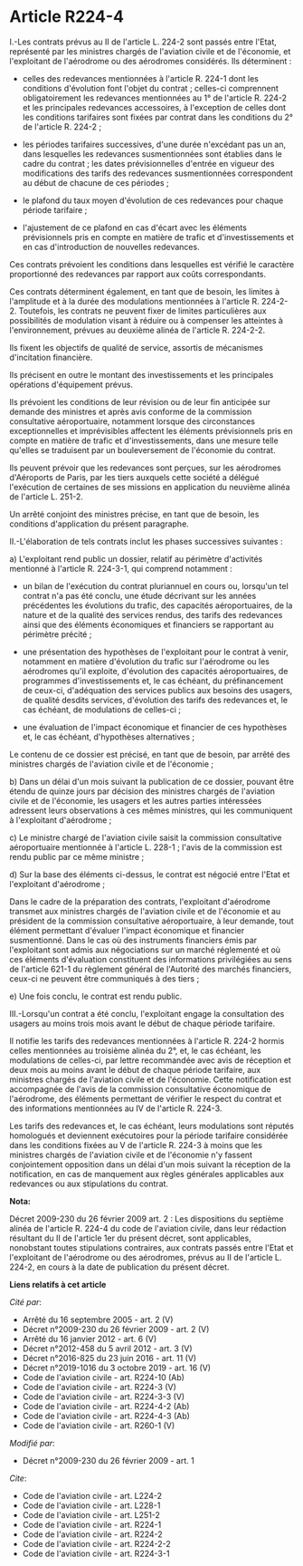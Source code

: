 # Article R224-4

I.-Les contrats prévus au II de l'article L. 224-2 sont passés entre l'Etat, représenté par les ministres chargés de
l'aviation civile et de l'économie, et l'exploitant de l'aérodrome ou des aérodromes considérés. Ils déterminent :

- celles des redevances mentionnées à l'article R. 224-1 dont les conditions d'évolution font l'objet du contrat ; celles-ci
comprennent obligatoirement les redevances mentionnées au 1° de l'article R. 224-2 et les principales redevances accessoires,
à l'exception de celles dont les conditions tarifaires sont fixées par contrat dans les conditions du 2° de l'article R.
224-2 ;

- les périodes tarifaires successives, d'une durée n'excédant pas un an, dans lesquelles les redevances susmentionnées sont
établies dans le cadre du contrat ; les dates prévisionnelles d'entrée en vigueur des modifications des tarifs des redevances
susmentionnées correspondent au début de chacune de ces périodes ;

- le plafond du taux moyen d'évolution de ces redevances pour chaque période tarifaire ;

- l'ajustement de ce plafond en cas d'écart avec les éléments prévisionnels pris en compte en matière de trafic et
d'investissements et en cas d'introduction de nouvelles redevances. 

Ces contrats prévoient les conditions dans lesquelles est vérifié le caractère proportionné des redevances par rapport aux
coûts correspondants. 

Ces contrats déterminent également, en tant que de besoin, les limites à l'amplitude et à la durée des modulations
mentionnées à l'article R. 224-2-2. Toutefois, les contrats ne peuvent fixer de limites particulières aux possibilités de
modulation visant à réduire ou à compenser les atteintes à l'environnement, prévues au deuxième alinéa de l'article R.
224-2-2. 

Ils fixent les objectifs de qualité de service, assortis de mécanismes d'incitation financière. 

Ils précisent en outre le montant des investissements et les principales opérations d'équipement prévus. 

Ils prévoient les conditions de leur révision ou de leur fin anticipée sur demande des ministres et après avis conforme de la
commission consultative aéroportuaire, notamment lorsque des circonstances exceptionnelles et imprévisibles affectent les
éléments prévisionnels pris en compte en matière de trafic et d'investissements, dans une mesure telle qu'elles se traduisent
par un bouleversement de l'économie du contrat. 

Ils peuvent prévoir que les redevances sont perçues, sur les aérodromes d'Aéroports de Paris, par les tiers auxquels cette
société a délégué l'exécution de certaines de ses missions en application du neuvième alinéa de l'article L. 251-2. 

Un arrêté conjoint des ministres précise, en tant que de besoin, les conditions d'application du présent paragraphe. 

II.-L'élaboration de tels contrats inclut les phases successives suivantes : 

a) L'exploitant rend public un dossier, relatif au périmètre d'activités mentionné à l'article R. 224-3-1, qui comprend
notamment :

- un bilan de l'exécution du contrat pluriannuel en cours ou, lorsqu'un tel contrat n'a pas été conclu, une étude décrivant
sur les années précédentes les évolutions du trafic, des capacités aéroportuaires, de la nature et de la qualité des services
rendus, des tarifs des redevances ainsi que des éléments économiques et financiers se rapportant au périmètre précité ;

- une présentation des hypothèses de l'exploitant pour le contrat à venir, notamment en matière d'évolution du trafic sur
l'aérodrome ou les aérodromes qu'il exploite, d'évolution des capacités aéroportuaires, de programmes d'investissements et,
le cas échéant, du préfinancement de ceux-ci, d'adéquation des services publics aux besoins des usagers, de qualité desdits
services, d'évolution des tarifs des redevances et, le cas échéant, de modulations de celles-ci ;

- une évaluation de l'impact économique et financier de ces hypothèses et, le cas échéant, d'hypothèses alternatives ; 

Le contenu de ce dossier est précisé, en tant que de besoin, par arrêté des ministres chargés de l'aviation civile et de
l'économie ; 

b) Dans un délai d'un mois suivant la publication de ce dossier, pouvant être étendu de quinze jours par décision des
ministres chargés de l'aviation civile et de l'économie, les usagers et les autres parties intéressées adressent leurs
observations à ces mêmes ministres, qui les communiquent à l'exploitant d'aérodrome ; 

c) Le ministre chargé de l'aviation civile saisit la commission consultative aéroportuaire mentionnée à l'article L. 228-1 ;
l'avis de la commission est rendu public par ce même ministre ; 

d) Sur la base des éléments ci-dessus, le contrat est négocié entre l'Etat et l'exploitant d'aérodrome ; 

Dans le cadre de la préparation des contrats, l'exploitant d'aérodrome transmet aux ministres chargés de l'aviation civile et
de l'économie et au président de la commission consultative aéroportuaire, à leur demande, tout élément permettant d'évaluer
l'impact économique et financier susmentionné. Dans le cas où des instruments financiers émis par l'exploitant sont admis aux
négociations sur un marché réglementé et où ces éléments d'évaluation constituent des informations privilégiées au sens de
l'article 621-1 du règlement général de l'Autorité des marchés financiers, ceux-ci ne peuvent être communiqués à des tiers ; 

e) Une fois conclu, le contrat est rendu public. 

III.-Lorsqu'un contrat a été conclu, l'exploitant engage la consultation des usagers au moins trois mois avant le début de
chaque période tarifaire. 

Il notifie les tarifs des redevances mentionnées à l'article R. 224-2 hormis celles mentionnées au troisième alinéa du 2°,
et, le cas échéant, les modulations de celles-ci, par lettre recommandée avec avis de réception et deux mois au moins avant
le début de chaque période tarifaire, aux ministres chargés de l'aviation civile et de l'économie. Cette notification est
accompagnée de l'avis de la commission consultative économique de l'aérodrome, des éléments permettant de vérifier le respect
du contrat et des informations mentionnées au IV de l'article R. 224-3. 

Les tarifs des redevances et, le cas échéant, leurs modulations sont réputés homologués et deviennent exécutoires pour la
période tarifaire considérée dans les conditions fixées au V de l'article R. 224-3 à moins que les ministres chargés de
l'aviation civile et de l'économie n'y fassent conjointement opposition dans un délai d'un mois suivant la réception de la
notification, en cas de manquement aux règles générales applicables aux redevances ou aux stipulations du contrat.

**Nota:**

Décret 2009-230 du 26 février 2009 art. 2 : Les dispositions du septième alinéa de l'article R. 224-4 du code de l'aviation
civile, dans leur rédaction résultant du II de l'article 1er du présent décret, sont applicables, nonobstant toutes
stipulations contraires, aux contrats passés entre l'Etat et l'exploitant de l'aérodrome ou des aérodromes, prévus au II de
l'article L. 224-2, en cours à la date de publication du présent décret.

**Liens relatifs à cet article**

_Cité par_:

  - Arrêté du 16 septembre 2005 - art. 2 (V)
  - Décret n°2009-230 du 26 février 2009 - art. 2 (V)
  - Arrêté du 16 janvier 2012 - art. 6 (V)
  - Décret n°2012-458  du 5 avril 2012 - art. 3 (V)
  - Décret n°2016-825 du 23 juin 2016 - art. 11 (V)
  - Décret n°2019-1016 du 3 octobre 2019 - art. 16 (V)
  - Code de l'aviation civile - art. R224-10 (Ab)
  - Code de l'aviation civile - art. R224-3 (V)
  - Code de l'aviation civile - art. R224-3-3 (V)
  - Code de l'aviation civile - art. R224-4-2 (Ab)
  - Code de l'aviation civile - art. R224-4-3 (Ab)
  - Code de l'aviation civile - art. R260-1 (V)

_Modifié par_:

  - Décret n°2009-230 du 26 février 2009 - art. 1

_Cite_:

  - Code de l'aviation civile - art. L224-2
  - Code de l'aviation civile - art. L228-1
  - Code de l'aviation civile - art. L251-2
  - Code de l'aviation civile - art. R224-1
  - Code de l'aviation civile - art. R224-2
  - Code de l'aviation civile - art. R224-2-2
  - Code de l'aviation civile - art. R224-3-1
